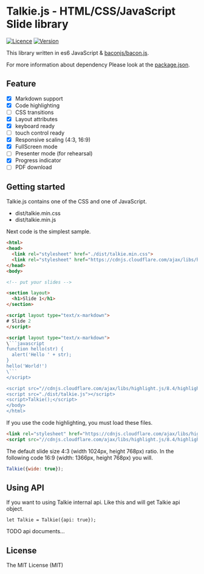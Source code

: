 Talkie.js - HTML/CSS/JavaScript Slide library
====================

[![Licence](http://img.shields.io/badge/license-MIT-000000.svg?style=flat-square)](https://npmjs.org/package/Talkie)
[![Version](http://img.shields.io/npm/v/Talkie.svg?style=flat-square)](https://npmjs.org/package/Talkie)

This library written in es6 JavaScript & [baconjs/bacon.js](https://github.com/baconjs/bacon.js).

For more information about dependency Please look at the [package.json](package.json).

## Feature

- [x] Markdown support
- [x] Code highlighting
- [ ] CSS transitions
- [x] Layout attributes
- [x] keyboard ready
- [ ] touch control ready
- [x] Responsive scaling (4:3, 16:9)
- [x] FullScreen mode
- [ ] Presenter mode (for rehearsal)
- [x] Progress indicator
- [ ] PDF download

## Getting started

Talkie.js contains one of the CSS and one of JavaScript.

- dist/talkie.min.css
- dist/talkie.min.js

Next code is the simplest sample.

```html
<html>
<head>
  <link rel="stylesheet" href="./dist/talkie.min.css">
  <link rel="stylesheet" href="https://cdnjs.cloudflare.com/ajax/libs/highlight.js/8.4/styles/monokai_sublime.min.css">
</head>
<body>

<!-- put your slides -->

<section layout>
  <h1>Slide 1</h1>
</section>

<script layout type="text/x-markdown">
# Slide 2
</script>

<script layout type="text/x-markdown">
\```javascript
function hello(str) {
  alert('Hello ' + str);
}
hello('World!')
\```
</script>

<script src="//cdnjs.cloudflare.com/ajax/libs/highlight.js/8.4/highlight.min.js"></script>
<script src="./dist/talkie.js"></script>
<script>Talkie();</script>
</body>
</html>
```

If you use the code highlighting, you must load these files.

```html
<link rel="stylesheet" href="https://cdnjs.cloudflare.com/ajax/libs/highlight.js/8.4/styles/monokai_sublime.min.css">
<script src="//cdnjs.cloudflare.com/ajax/libs/highlight.js/8.4/highlight.min.js"></script>
```

The default slide size 4:3 (width 1024px, height 768px) ratio. In the following code 16:9 (width: 1366px, height 768px) you will.

```javascript
Talkie({wide: true});
```

## Using API

If you want to using Talkie internal api. Like this and will get Talkie api object.

```
let Talkie = Talkie({api: true});
```

TODO api documents...

## License

The MIT License (MIT)
